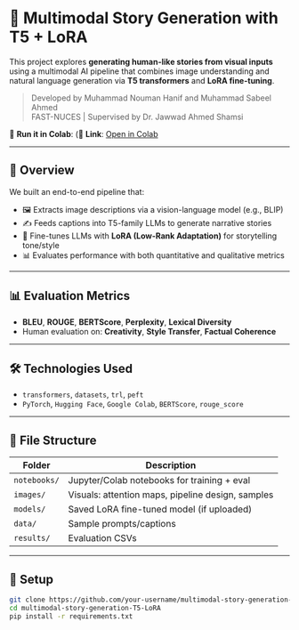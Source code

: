 # 🧠 Multimodal Story Generation with T5 + LoRA

This project explores **generating human-like stories from visual inputs** using a multimodal AI pipeline that combines image understanding and natural language generation via **T5 transformers** and **LoRA fine-tuning**.

> Developed by Muhammad Nouman Hanif and Muhammad Sabeel Ahmed  
> FAST-NUCES | Supervised by Dr. Jawwad Ahmed Shamsi

🔗 **Run it in Colab**: (🔗 **Link**: [Open in Colab](https://colab.research.google.com/drive/1y8wSgmJiSngF034GE9J_-bGV_gF6r6NJ?usp=sharing)


---

## 🚀 Overview

We built an end-to-end pipeline that:
- 🖼 Extracts image descriptions via a vision-language model (e.g., BLIP)
- ✍️ Feeds captions into T5-family LLMs to generate narrative stories
- 🧠 Fine-tunes LLMs with **LoRA (Low-Rank Adaptation)** for storytelling tone/style
- 📊 Evaluates performance with both quantitative and qualitative metrics

---

## 📊 Evaluation Metrics

- **BLEU**, **ROUGE**, **BERTScore**, **Perplexity**, **Lexical Diversity**
- Human evaluation on: **Creativity**, **Style Transfer**, **Factual Coherence**

---

## 🛠️ Technologies Used

- `transformers`, `datasets`, `trl`, `peft`
- `PyTorch`, `Hugging Face`, `Google Colab`, `BERTScore`, `rouge_score`

---

## 📁 File Structure

| Folder         | Description                                      |
|----------------|--------------------------------------------------|
| `notebooks/`   | Jupyter/Colab notebooks for training + eval      |
| `images/`      | Visuals: attention maps, pipeline design, samples|
| `models/`      | Saved LoRA fine-tuned model (if uploaded)        |
| `data/`        | Sample prompts/captions                          |
| `results/`     | Evaluation CSVs                                  |

---

## 🔧 Setup

```bash
git clone https://github.com/your-username/multimodal-story-generation-T5-LoRA.git
cd multimodal-story-generation-T5-LoRA
pip install -r requirements.txt
